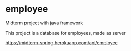 # employee
Midterm project with java framework

This project is a database for employees, made as server

https://midterm-spring.herokuapp.com/api/employee
